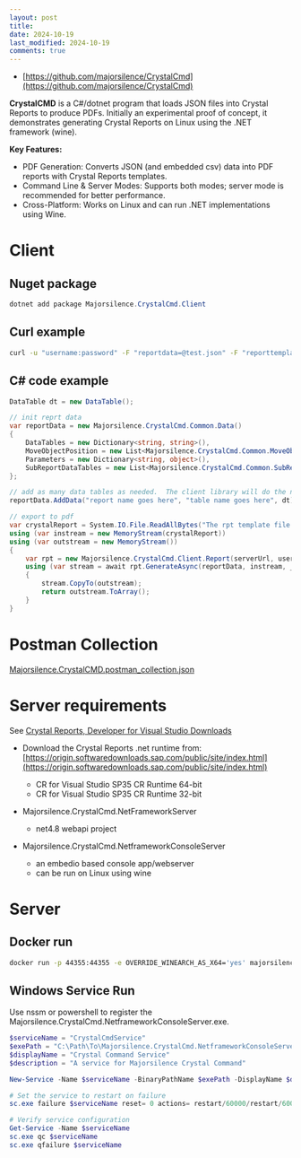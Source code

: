 ```yaml
---
layout: post
title: 
date: 2024-10-19
last_modified: 2024-10-19
comments: true
---
```



* [https://github.com/majorsilence/CrystalCmd](https://github.com/majorsilence/CrystalCmd)


**CrystalCMD** is a C#/dotnet program that loads JSON files into Crystal Reports to produce PDFs. Initially an experimental proof of concept, it demonstrates generating Crystal Reports on Linux using the .NET framework (wine).

**Key Features:**

- PDF Generation: Converts JSON (and embedded csv) data into PDF reports with Crystal Reports templates.
- Command Line & Server Modes: Supports both modes; server mode is recommended for better performance.
- Cross-Platform: Works on Linux and can run .NET implementations using Wine.

# Client

## Nuget package

```powershell
dotnet add package Majorsilence.CrystalCmd.Client
```

## Curl example

```bash
curl -u "username:password" -F "reportdata=@test.json" -F "reporttemplate=@the_dataset_report.rpt" http://127.0.0.1:4321/export --output testout.pdf
```

## C# code example
```cs
DataTable dt = new DataTable();

// init reprt data
var reportData = new Majorsilence.CrystalCmd.Common.Data()
{
    DataTables = new Dictionary<string, string>(),
    MoveObjectPosition = new List<Majorsilence.CrystalCmd.Common.MoveObjects>(),
    Parameters = new Dictionary<string, object>(),
    SubReportDataTables = new List<Majorsilence.CrystalCmd.Common.SubReports>()
};

// add as many data tables as needed.  The client library will do the necessary conversions to json/csv.
reportData.AddData("report name goes here", "table name goes here", dt);

// export to pdf
var crystalReport = System.IO.File.ReadAllBytes("The rpt template file path goes here");
using (var instream = new MemoryStream(crystalReport))
using (var outstream = new MemoryStream())
{
    var rpt = new Majorsilence.CrystalCmd.Client.Report(serverUrl, username: "The server username goes here", password: "The server password goes here");
    using (var stream = await rpt.GenerateAsync(reportData, instream, _httpClient))
    {
        stream.CopyTo(outstream);
        return outstream.ToArray();
    }
}
```

# Postman Collection

[Majorsilence.CrystalCMD.postman_collection.json](https://github.com/majorsilence/CrystalCmd/blob/main/Majorsilence.CrystalCMD.postman_collection.json)

# Server requirements

See [Crystal Reports, Developer for Visual Studio Downloads](https://help.sap.com/docs/SUPPORT_CONTENT/crystalreports/3354091173.html)

- Download the Crystal Reports .net runtime from: [https://origin.softwaredownloads.sap.com/public/site/index.html](https://origin.softwaredownloads.sap.com/public/site/index.html)
  - CR for Visual Studio SP35 CR Runtime 64-bit
  - CR for Visual Studio SP35 CR Runtime 32-bit

- Majorsilence.CrystalCmd.NetFrameworkServer
  - net4.8 webapi project
- Majorsilence.CrystalCmd.NetframeworkConsoleServer
  - an embedio based console app/webserver
  - can be run on Linux using wine

# Server

## Docker run
```bash
docker run -p 44355:44355 -e OVERRIDE_WINEARCH_AS_X64='yes' majorsilence/dotnet_framework_wine_crystalcmd:1.0.25-alpine
```

## Windows Service Run

Use nssm or powershell to register the Majorsilence.CrystalCmd.NetframeworkConsoleServer.exe.

```powershell
$serviceName = "CrystalCmdService"
$exePath = "C:\Path\To\Majorsilence.CrystalCmd.NetframeworkConsoleServer.exe"
$displayName = "Crystal Command Service"
$description = "A service for Majorsilence Crystal Command"

New-Service -Name $serviceName -BinaryPathName $exePath -DisplayName $displayName -Description $description -StartupType Automatic

# Set the service to restart on failure
sc.exe failure $serviceName reset= 0 actions= restart/60000/restart/60000/restart/60000

# Verify service configuration
Get-Service -Name $serviceName
sc.exe qc $serviceName
sc.exe qfailure $serviceName
```



